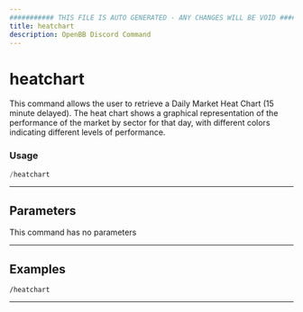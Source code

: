 ```yaml
---
########### THIS FILE IS AUTO GENERATED - ANY CHANGES WILL BE VOID ###########
title: heatchart
description: OpenBB Discord Command
---
```


# heatchart

This command allows the user to retrieve a Daily Market Heat Chart (15 minute delayed). The heat chart shows a graphical representation of the performance of the market by sector for that day, with different colors indicating different levels of performance.

### Usage

```python wordwrap
/heatchart
```

---

## Parameters

This command has no parameters

---

## Examples

```
/heatchart
```

---
